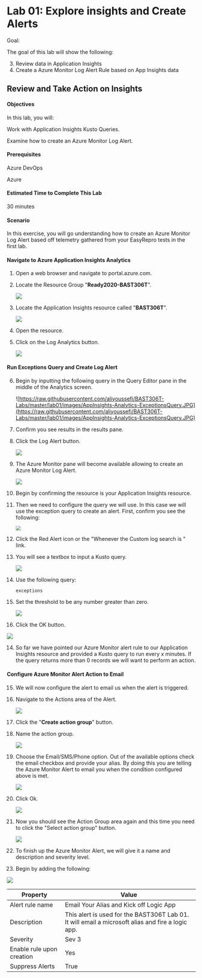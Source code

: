 # Lab 01: Explore insights and Create Alerts

Goal:

The goal of this lab will show the following:

3. Review data in Application Insights
4. Create a Azure Monitor Log Alert Rule based on App Insights data

## Review and Take Action on Insights

#### Objectives

In this lab, you will:

Work with Application Insights Kusto Queries.

Examine how to create an Azure Monitor Log Alert.



#### Prerequisites

Azure DevOps

Azure

#### Estimated Time to Complete This Lab

30 minutes

#### Scenario

In this exercise, you will go understanding how to create an Azure Monitor Log Alert based off telemetry gathered from your EasyRepro tests in the first lab.

#### Navigate to Azure Application Insights Analytics

1. Open a web browser and navigate to portal.azure.com.

2. Locate the Resource Group "**Ready2020-BAST306T**".

   ![](https://raw.githubusercontent.com/aliyoussefi/BAST306T-Labs/master/lab01/images/Azure-ResourceGroup-Items.JPG)

3. Locate the Application Insights resource called "**BAST306T**".

   ![](https://raw.githubusercontent.com/aliyoussefi/BAST306T-Labs/master/lab01/images/AppInsights-LogoAndName.JPG)

4. Open the resource.

5. Click on the Log Analytics button.

   ![](https://raw.githubusercontent.com/aliyoussefi/BAST306T-Labs/master/lab02/images/AppInsights-AnalyticsButton.JPG)


#### Run Exceptions Query and Create Log Alert

6. Begin by inputting the following query in the Query Editor pane in the middle of the Analytics screen.

   ![https://raw.githubusercontent.com/aliyoussefi/BAST306T-Labs/master/lab01/images/AppInsights-Analytics-ExceptionsQuery.JPG](https://raw.githubusercontent.com/aliyoussefi/BAST306T-Labs/master/lab01/images/AppInsights-Analytics-ExceptionsQuery.JPG)

7. Confirm you see results in the results pane.

8. Click the Log Alert button.

   ![](https://raw.githubusercontent.com/aliyoussefi/BAST306T-Labs/master/lab01/images/AppInsights-Analytics-NewAlertRule.JPG)

9. The Azure Monitor pane will become available allowing to create an Azure Monitor Log Alert.

   ![](https://raw.githubusercontent.com/aliyoussefi/BAST306T-Labs/master/lab01/images/AppInsights-Analytics-ExceptionsQuery.JPG)

10. Begin by confirming the resource is your Application Insights resource.

11. Then we need to configure the query we will use. In this case we will use the exception query to create an alert. First, confirm you see the following:

    <img src="https://raw.githubusercontent.com/aliyoussefi/BAST306T-Labs/master/lab01/images/AzureMonitor-Condition-Default.JPG" style="zoom:80%;" />

12. Click the Red Alert icon or the "Whenever the Custom log search is <logic undefined>" link.

13. You will see a textbox to input a Kusto query.

    ![](https://raw.githubusercontent.com/aliyoussefi/BAST306T-Labs/master/lab01/images/AzureMonitor-Condition-SearchQuery.JPG)

14. Use the following query:

    ```
    exceptions
    ```

15. Set the threshold to be any number greater than zero.

    ![](https://raw.githubusercontent.com/aliyoussefi/BAST306T-Labs/master/lab01/images/AzureMonitor-Condition-AlertLogic.JPG)

13. Click the OK button.

![](https://raw.githubusercontent.com/aliyoussefi/BAST306T-Labs/master/lab01/images/AzureMonitor-Actions-OkButton.JPG)

14. So far we have pointed our Azure Monitor alert rule to our Application Insights resource and provided a Kusto query to run every x minutes. If the query returns more than 0 records we will want to perform an action.

#### Configure Azure Monitor Alert Action to Email

15. We will now configure the alert to email us when the alert is triggered.

16. Navigate to the Actions area of the Alert.

    ![](https://raw.githubusercontent.com/aliyoussefi/BAST306T-Labs/master/lab01/images/AzureMonitor-Actions-Default.JPG)

17. Click the "**Create action group**" button.

18. Name the action group.

    ![](https://raw.githubusercontent.com/aliyoussefi/BAST306T-Labs/master/lab01/images/AzureMonitor-Actions-NewActionGroup-NameYourActionGroup.JPG)

19. Choose the Email/SMS/Phone option. Out of the available options check the email checkbox and provide your alias. By doing this you are telling the Azure Monitor Alert to email you when the condition configured above is met.

    ![](https://raw.githubusercontent.com/aliyoussefi/BAST306T-Labs/master/lab01/images/AzureMonitor-Actions-NewActionGroup-EmailYourAliasField.JPG)

20. Click Ok.

    ![](https://raw.githubusercontent.com/aliyoussefi/BAST306T-Labs/master/lab01/images/AzureMonitor-Actions-OkButton.JPG)

21. Now you should see the Action Group area again and this time you need to click the "Select action group" button.

    ![](https://raw.githubusercontent.com/aliyoussefi/BAST306T-Labs/master/lab01/images/AzureMonitor-Actions-Default.JPG)

22. To finish up the Azure Monitor Alert, we will give it a name and description and severity level.

23. Begin by adding the following:

    

![](https://raw.githubusercontent.com/aliyoussefi/BAST306T-Labs/master/lab01/images/AzureMonitor-Details-NameAndSevLevel.JPG)

| Property                  | Value                                                        |
| ------------------------- | ------------------------------------------------------------ |
| Alert rule name           | Email Your Alias and Kick off Logic App                      |
| Description               | This alert is used for the BAST306T Lab 01. It will email a microsoft alias and fire a logic app. |
| Severity                  | Sev 3                                                        |
| Enable rule upon creation | Yes                                                          |
| Suppress Alerts           | True                                                         |

